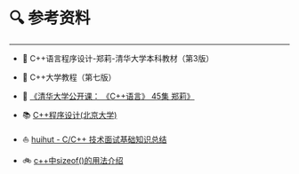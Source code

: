 # 🔍 参考资料

---




- 🍕 C++语言程序设计-郑莉-清华大学本科教材（第3版）

- 🍵 C++大学教程（第七版）

- 🏅 [《清华大学公开课： 《C++语言》 45集 郑莉》](https://www.bilibili.com/video/BV18J411Q77z?from=search&seid=14110516266066760148)

- 📚 [C++程序设计(北京大学)](https://www.bilibili.com/video/BV1Hx411U7xL?from=search&seid=17415748463797027703)

- ⛵ [huihut - C/C++ 技术面试基础知识总结](https://interview.huihut.com/)

- 🚲 [c++中sizeof()的用法介绍](https://www.cnblogs.com/huolong-blog/p/7587711.html)